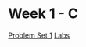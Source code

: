 # Week 1 - C
[Problem Set 1](https://cs50.harvard.edu/x/2021/psets/1/)
[Labs](https://cs50.harvard.edu/x/2021/labs/1/)